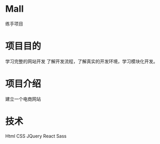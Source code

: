 # Mall
练手项目
# 项目目的
学习完整的网站开发 了解开发流程，了解真实的开发环境，学习模块化开发。
# 项目介绍
建立一个电商网站
# 技术
Html CSS JQuery React Sass
